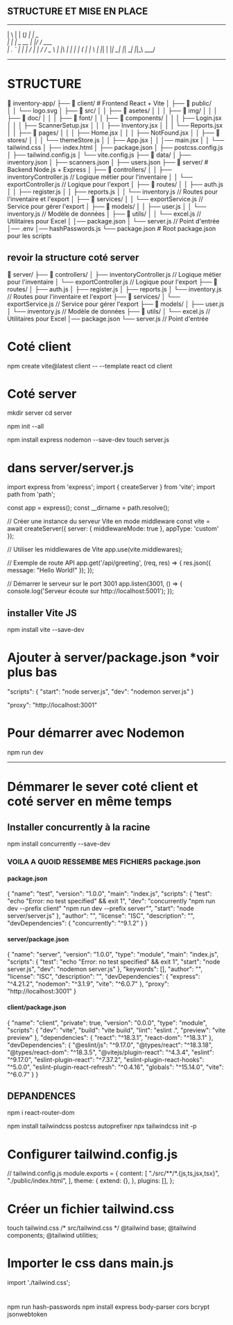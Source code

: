 ## STRUCTURE ET MISE EN PLACE ##
 _   _    _         _       
| \ | |  (_)       | | _    
|  \| |   _    __  | |/ /   ___  
| . ` |  | |  / _| |   /   / _ \ 
| |\  |  | | | (_  | | \  | |_| |
|_| \_|  |_|  \__| |_|\_\  \___/ 
_________________________________

# STRUCTURE

📁 inventory-app/
├── 📁 client/              # Frontend React + Vite
│   ├── 📁 public/  
│   │   └── logo.svg
│   ├── 📁 src/
│   │   ├── 📁 asetes/
│   │   │   ├── 📁 img/
│   │   │   ├── 📁 doc/
│   │   │   ├── 📁 font/
│   │   ├── 📁 components/
│   │   │   ├── Login.jsx
│   │   │   ├── ScannerSetup.jsx
│   │   │   ├── Inventory.jsx
│   │   │   └── Reports.jsx
│   │   ├── 📁 pages/
│   │   │   ├── Home.jsx 
│   │   │   ├── NotFound.jsx 
│   │   ├── 📁 stores/
│   │   │   └── themeStore.js
│   │   ├── App.jsx
│   │   │── main.jsx
│   │   └── tailwind.css
│   ├── index.html
│   ├── package.json
│   ├── postcss.config.js
│   ├── tailwind.config.js
│   └── vite.config.js
├── 📁 data/
│   ├── inventory.json
│   ├── scanners.json
│   ├── users.json
├── 📁 server/                 # Backend Node.js + Express
│   ├── 📁 controllers/
│   │   ├── inventoryController.js   // Logique métier pour l'inventaire
│   │   └── exportController.js      // Logique pour l'export
│   ├── 📁 routes/
│   │   ├── auth.js
│   │   ├── register.js
│   │   ├── reports.js
│   │   └── inventory.js             // Routes pour l'inventaire et l'export
│   ├── 📁 services/
│   │   └── exportService.js         // Service pour gérer l'export
│   ├── 📁 models/
│   │   ├── user.js
│   │   └── inventory.js             // Modèle de données
│   ├── 📁 utils/
│   │   └── excel.js                 // Utilitaires pour Excel
│   │── package.json
│   └── server.js                    // Point d'entrée
│── .env
│── hashPasswords.js
└── package.json              # Root package.json pour les scripts

## revoir la structure coté server
📁 server/
├── 📁 controllers/
│   ├── inventoryController.js   // Logique métier pour l'inventaire
│   └── exportController.js      // Logique pour l'export
├── 📁 routes/
│   ├── auth.js
│   ├── register.js
│   ├── reports.js
│   └── inventory.js             // Routes pour l'inventaire et l'export
├── 📁 services/
│   └── exportService.js         // Service pour gérer l'export
├── 📁 models/
│   ├── user.js
│   └── inventory.js             // Modèle de données
├── 📁 utils/
│   └── excel.js                 // Utilitaires pour Excel
│── package.json
└── server.js                    // Point d'entrée


# Coté client

npm create vite@latest client -- --template react
cd client

# Coté server
mkdir server
cd server

npm init --all

npm install express nodemon --save-dev
touch server.js

# dans server/server.js
import express from 'express';
import { createServer } from 'vite';
import path from 'path';

const app = express();
const __dirname = path.resolve();

// Créer une instance du serveur Vite en mode middleware
const vite = await createServer({
    server: { middlewareMode: true },
    appType: 'custom'
});

// Utiliser les middlewares de Vite
app.use(vite.middlewares);

// Exemple de route API
app.get('/api/greeting', (req, res) => {
    res.json({ message: "Hello World!" });
});

// Démarrer le serveur sur le port 3001
app.listen(3001, () => {
    console.log('Serveur écoute sur http://localhost:5001');
});

## installer Vite JS
npm install vite --save-dev

# Ajouter à server/package.json *voir plus bas
"scripts": {
    "start": "node server.js",
    "dev": "nodemon server.js"
}


"proxy": "http://localhost:3001"

# Pour démarrer avec Nodemon
npm run dev  

-------------------------------------------------------------
# Démmarer le sever coté client et coté server en même temps
## Installer concurrently à la racine
npm install concurrently --save-dev

### VOILA A QUOID RESSEMBE MES FICHIERS package.json

#### package.json
{
  "name": "test",
  "version": "1.0.0",
  "main": "index.js",
  "scripts": {
    "test": "echo \"Error: no test specified\" && exit 1",
    "dev": "concurrently \"npm run dev --prefix client\" \"npm run dev --prefix server\"",
    "start": "node server/server.js"
  },
  "author": "",
  "license": "ISC",
  "description": "",
  "devDependencies": {
    "concurrently": "^9.1.2"
  }
}

#### server/package.json
{
  "name": "server",
  "version": "1.0.0",
  "type": "module",
  "main": "index.js",
  "scripts": {
    "test": "echo \"Error: no test specified\" && exit 1",
    "start": "node server.js",
    "dev": "nodemon server.js"
  },
  "keywords": [],
  "author": "",
  "license": "ISC",
  "description": "",
  "devDependencies": {
    "express": "^4.21.2",
    "nodemon": "^3.1.9",
    "vite": "^6.0.7"
  },
  "proxy": "http://localhost:3001"
}

#### client/package.json
{
  "name": "client",
  "private": true,
  "version": "0.0.0",
  "type": "module",
  "scripts": {
    "dev": "vite",
    "build": "vite build",
    "lint": "eslint .",
    "preview": "vite preview"
  },
  "dependencies": {
    "react": "^18.3.1",
    "react-dom": "^18.3.1"
  },
  "devDependencies": {
    "@eslint/js": "^9.17.0",
    "@types/react": "^18.3.18",
    "@types/react-dom": "^18.3.5",
    "@vitejs/plugin-react": "^4.3.4",
    "eslint": "^9.17.0",
    "eslint-plugin-react": "^7.37.2",
    "eslint-plugin-react-hooks": "^5.0.0",
    "eslint-plugin-react-refresh": "^0.4.16",
    "globals": "^15.14.0",
    "vite": "^6.0.7"
  }
}



## DEPANDENCES ##

npm i react-router-dom

npm install tailwindcss postcss autoprefixer
npx tailwindcss init -p
# Configurer tailwind.config.js
// tailwind.config.js
module.exports = {
  content: [
    "./src/**/*.{js,ts,jsx,tsx}",
    "./public/index.html",
  ],
  theme: {
    extend: {},
  },
  plugins: [],
};

# Créer un fichier tailwind.css
touch tailwind.css
/* src/tailwind.css */
@tailwind base;
@tailwind components;
@tailwind utilities;

# Importer le css dans main.js

import './tailwind.css';

# 

npm run hash-passwords
npm install express body-parser cors bcrypt jsonwebtoken
